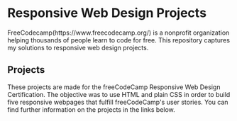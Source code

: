 <h1>Responsive Web Design Projects</h1>

<p>FreeCodecamp(https://www.freecodecamp.org/) is a nonprofit organization helping thousands of people learn to code for free. This repository captures my solutions to responsive web design projects.</p>

<h2>Projects</h2>
<p>These projects are made for the freeCodeCamp Responsive Web Design Certification. The objective was to use HTML and plain CSS in order to build five responsive webpages that fulfill freeCodeCamp's user stories. You can find further information on the projects in the links below.</p>
